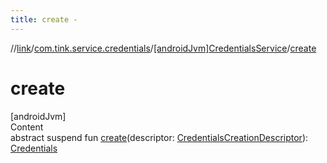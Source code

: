 ```yaml
---
title: create -
---
```

//[link](../../index.md)/[com.tink.service.credentials](../index.md)/[[androidJvm]CredentialsService](index.md)/[create](create.md)



# create  
[androidJvm]  
Content  
abstract suspend fun [create](create.md)(descriptor: [CredentialsCreationDescriptor](../[android-jvm]-credentials-creation-descriptor/index.md)): [Credentials](../../com.tink.model.credentials/[android-jvm]-credentials/index.md)  



